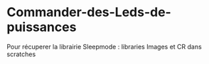 # Commander-des-Leds-de-puissances
Pour récuperer la librairie Sleepmode : libraries
Images et CR dans scratches
